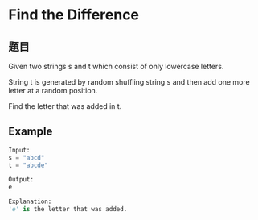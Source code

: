 # Find the Difference

## 題目

Given two strings s and t which consist of only lowercase letters.

String t is generated by random shuffling string s and then add one more letter at a random position.

Find the letter that was added in t.

## Example

```python
Input:
s = "abcd"
t = "abcde"

Output:
e

Explanation:
'e' is the letter that was added.
```